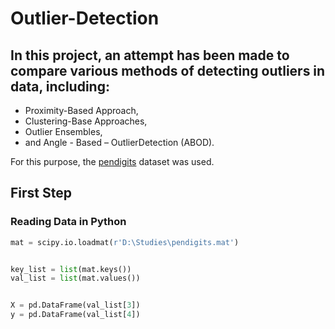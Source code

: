 # Outlier-Detection
## In this project, an attempt has been made to compare various methods of detecting outliers in data, including:
* Proximity-Based Approach, 
* Clustering-Base Approaches, 
* Outlier Ensembles,
* and Angle - Based – OutlierDetection (ABOD).

For this purpose, the [pendigits](pendigits.mat) dataset was used.

## First Step
### Reading Data in Python

```python
mat = scipy.io.loadmat(r'D:\Studies\pendigits.mat')


key_list = list(mat.keys())
val_list = list(mat.values())


X = pd.DataFrame(val_list[3])
y = pd.DataFrame(val_list[4])
```

